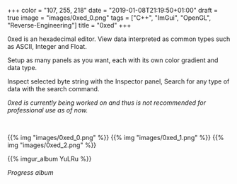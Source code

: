 +++
color = "107, 255, 218"
date = "2019-01-08T21:19:50+01:00"
draft = true
image = "images/0xed_0.png"
tags = ["C++", "ImGui", "OpenGL", "Reverse-Engineering"]
title = "0xed"
+++

0xed is an hexadecimal editor. View data interpreted as common types such as ASCII, Integer and Float.

Setup as many panels as you want, each with its own color gradient and data type.

Inspect selected byte string with the Inspector panel, Search for any type of data with the search command.

*0xed is currently being worked on and thus is not recommended for professional use as of now.*

<br>

{{% img "images/0xed_0.png" %}}
{{% img "images/0xed_1.png" %}}
{{% img "images/0xed_2.png" %}}

{{% imgur_album YuLRu %}}

*Progress album*
